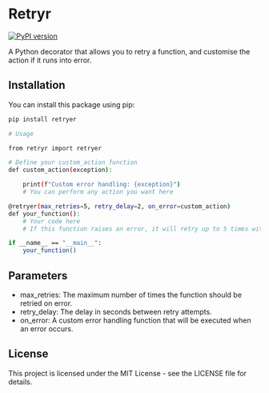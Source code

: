 # Retryr
[![PyPI version](https://badge.fury.io/py/retryer.svg)](https://badge.fury.io/py/retryer)

A Python decorator that allows you to retry a function, and customise the action if it runs into error.

## Installation
You can install this package using pip:

```bash
pip install retryer

# Usage

from retryr import retryer

# Define your custom_action function
def custom_action(exception):

    print(f"Custom error handling: {exception}")
    # You can perform any action you want here

@retryer(max_retries=5, retry_delay=2, on_error=custom_action)
def your_function():
    # Your code here
    # If this function raises an error, it will retry up to 5 times with a 2-second delay.

if __name__ == "__main__":
    your_function()
```
## Parameters
* max_retries: The maximum number of times the function should be retried on error.
* retry_delay: The delay in seconds between retry attempts.
* on_error: A custom error handling function that will be executed when an error occurs.

## License
This project is licensed under the MIT License - see the LICENSE file for details.
